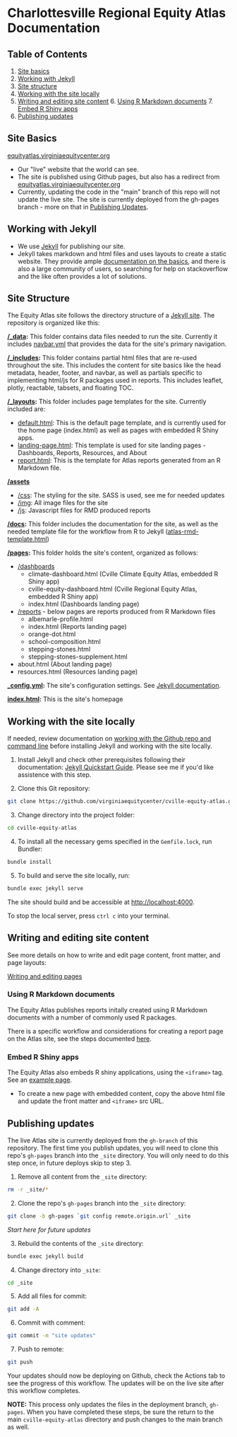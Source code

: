 # Charlottesville Regional Equity Atlas Documentation

## Table of Contents

1. [Site basics](#site-basics)
2. [Working with Jekyll](#working-with-jekyll)
3. [Site structure](#site-structure)
4. [Working with the site locally](#working-with-the-site-locally)
5. [Writing and editing site content](#writing-and-editing-site-content)
   6. [Using R Markdown documents](#using-r-markdown-documents)
   7. [Embed R Shiny apps](#embed-r-shiny-apps)
8. [Publishing updates](#publishing-updates)

## Site Basics

[equityatlas.virginiaequitycenter.org](https://virginiaequitycenter.github.io/cville-equity-atlas/)
  * Our "live" website that the world can see.
  * The site is published using Github pages, but also has a redirect from [equityatlas.virginiaequitycenter.org](equityatlas.virginiaequitycenter.org)
  * Currently, updating the code in the "main" branch of this repo will not update the live site. The site is currently deployed from the gh-pages branch - more on that in [Publishing Updates](#publishing-updates).

## Working with Jekyll

  * We use [Jekyll](https://jekyllrb.com) for publishing our site.
  * Jekyll takes markdown and html files and uses layouts to create a static website. They provide ample [documentation on the basics](https://jekyllrb.com/docs/), and there is also a large community of users, so searching for help on stackoverflow and the like often provides a lot of solutions.

## Site Structure

The Equity Atlas site follows the directory structure of a [Jekyll site](https://jekyllrb.com/docs/structure/). The repository is organized like this:

**[/_data](https://github.com/virginiaequitycenter/cville-equity-atlas/tree/main/_data):** This folder contains data files needed to run the site. Currently it includes [navbar.yml](https://github.com/virginiaequitycenter/cville-equity-atlas/blob/main/_data/navbar.yml) that provides the data for the site's primary navigation.

**[/_includes](https://github.com/virginiaequitycenter/cville-equity-atlas/tree/main/_includes):** This folder contains partial html files that are re-used throughout the site. This includes the content for site basics like the head metadata, header, footer, and navbar, as well as partials specific to implementing html/js for R packages used in reports. This includes leaflet, plotly, reactable, tabsets, and floating TOC. 

**[/_layouts](https://github.com/virginiaequitycenter/cville-equity-atlas/tree/main/_layouts):** This folder includes page templates for the site. Currently included are:
  * [default.html](https://github.com/virginiaequitycenter/cville-equity-atlas/blob/main/_layouts/default.html): This is the default page template, and is currently used for the home page (index.html) as well as pages with embedded R Shiny apps.
  * [landing-page.html](https://github.com/virginiaequitycenter/cville-equity-atlas/blob/main/_layouts/landing-page.html): This template is used for site landing pages - Dashboards, Reports, Resources, and About
  * [report.html](https://github.com/virginiaequitycenter/cville-equity-atlas/blob/main/_layouts/report.html): This is the template for Atlas reports generated from an R Markdown file.

**[/assets](https://github.com/virginiaequitycenter/cville-equity-atlas/tree/main/assets)**
  * [/css](https://github.com/virginiaequitycenter/cville-equity-atlas/tree/main/assets/css): The styling for the site. SASS is used, see me for needed updates
  * [/img](https://github.com/virginiaequitycenter/cville-equity-atlas/tree/main/assets/img): All image files for the site
  * [/js](https://github.com/virginiaequitycenter/cville-equity-atlas/tree/main/assets/js): Javascript files for RMD produced reports

**[/docs](https://github.com/virginiaequitycenter/cville-equity-atlas/tree/main/docs):** This folder includes the documentation for the site, as well as the needed template file for the workflow from R to Jekyll ([atlas-rmd-template.html](https://github.com/virginiaequitycenter/cville-equity-atlas/blob/main/docs/atlas-rmd-template.html))

**[/pages](https://github.com/virginiaequitycenter/cville-equity-atlas/tree/main/pages):** This folder holds the site's content, organized as follows:
  * [/dashboards](https://github.com/virginiaequitycenter/cville-equity-atlas/tree/main/pages/dashboards)
    * climate-dashboard.html (Cville Climate Equity Atlas, embedded R Shiny app)
    * cville-equity-dashboard.html (Cville Regional Equity Atlas, embedded R Shiny app)
    * index.html (Dashboards landing page)
  * [/reports](https://github.com/virginiaequitycenter/cville-equity-atlas/tree/main/pages/reports) - below pages are reports produced from R Markdown files
    * albemarle-profile.html
    * index.html (Reports landing page)
    * orange-dot.html
    * school-composition.html
    * stepping-stones.html
    * stepping-stones-supplement.html
  * about.html (About landing page)
  * resources.html (Resources landing page)

**[_config.yml](https://github.com/virginiaequitycenter/cville-equity-atlas/blob/main/_config.yml):** The site's configuration settings. See [Jekyll documentation](https://jekyllrb.com/docs/configuration/).

**[index.html](https://github.com/virginiaequitycenter/cville-equity-atlas/blob/main/index.html):** This is the site's homepage

## Working with the site locally

If needed, review documentation on [working with the Github repo and command line](https://github.com/virginiaequitycenter/cville-equity-atlas/blob/main/docs/command-line.md) before installing Jekyll and working with the site locally.

1. Install Jekyll and check other prerequisites following their documentation: [Jekyll Quickstart Guide](https://jekyllrb.com/docs/). Please see me if you'd like assistence with this step.

2. Clone this Git repository:

```bash
git clone https://github.com/virginiaequitycenter/cville-equity-atlas.git
```

3. Change directory into the project folder:

```bash
cd cville-equity-atlas
```

4. To install all the necessary gems specified in the `Gemfile.lock`, run Bundler:

```bash
bundle install
```

5. To build and serve the site locally, run:

```bash
bundle exec jekyll serve
```

The site should build and be accessible at [http://localhost:4000](http://localhost:4000).

To stop the local server, press `ctrl c` into your terminal.

## Writing and editing site content

See more details on how to write and edit page content, front matter, and page layouts:

[Writing and editing pages]()

### Using R Markdown documents

The Equity Atlas publishes reports initally created using R Markdown documents with a number of commonly used R packages.  

There is a specific workflow and considerations for creating a report page on the Atlas site, see the steps documented [here]().

### Embed R Shiny apps

The Equity Atlas also embeds R shiny applications, using the `<iframe>` tag. See an [example page](https://github.com/virginiaequitycenter/cville-equity-atlas/blob/main/pages/dashboards/cville-equity-dashboard.html).

   * To create a new page with embedded content, copy the above html file and update the front matter and `<iframe>` src URL.

## Publishing updates

The live Atlas site is currently deployed from the `gh-branch` of this repository. The first time you publish updates, you will need to clone this repo's `gh-pages` branch into the `_site` directory. You will only need to do this step once, in future deploys skip to step 3.

1. Remove all content from the `_site` directory:

```bash
rm -r _site/*
```

2. Clone the repo's `gh-pages` branch into the `_site` directory:

```bash
git clone -b gh-pages `git config remote.origin.url` _site
```

*Start here for future updates*

3. Rebuild the contents of the `_site` directory:

```bash
bundle exec jekyll build
```
4. Change directory into `_site`:

```bash
cd _site
```

5. Add all files for commit:

```bash
git add -A
```

6. Commit with comment:

```bash
git commit -m "site updates"
```

7. Push to remote:

```bash
git push
```

Your updates should now be deploying on Github, check the Actions tab to see the progress of this workflow. The updates will be on the live site after this workflow completes. 

**NOTE:** This process only updates the files in the deployment branch, `gh-pages`. When you have completed these steps, be sure the return to the main `cville-equity-atlas` directory and push changes to the main branch as well. 
